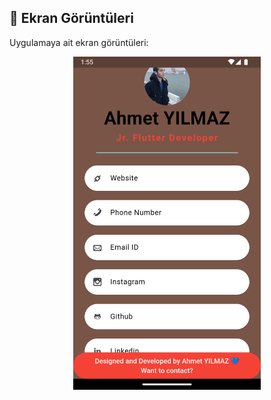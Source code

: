 ## 📸 Ekran Görüntüleri
Uygulamaya ait ekran görüntüleri:
<div align="center">
  <img src="https://github.com/Ahmetyilmazz/Flutter_App/blob/84477c12b0622bc892bc291ec87132cbaabe471e/iletisim/ss.png" width="300"/>
</div>


